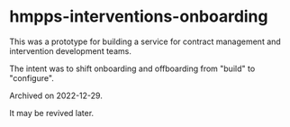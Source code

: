 # hmpps-interventions-onboarding

This was a prototype for building a service for contract management and intervention development teams.

The intent was to shift onboarding and offboarding from "build" to "configure".

Archived on 2022-12-29.

It may be revived later.
